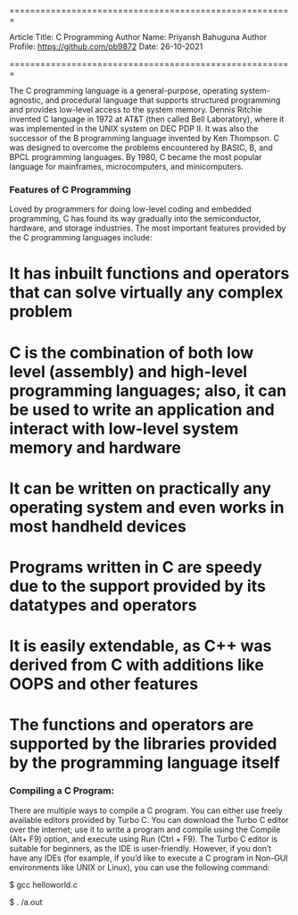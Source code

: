 
=======================================================

Article Title: C Programming
Author Name: Priyansh Bahuguna
Author Profile: https://github.com/pb9872
Date: 26-10-2021

=======================================================

The C programming language is a general-purpose, operating system-agnostic, and procedural language that supports structured programming and provides low-level access to the system memory. Dennis Ritchie invented C language in 1972 at AT&T (then called Bell Laboratory), where it was implemented in the UNIX system on DEC PDP II. It was also the successor of the B programming language invented by Ken Thompson. C was designed to overcome the problems encountered by BASIC, B, and BPCL programming languages. By 1980, C became the most popular language for mainframes, microcomputers, and minicomputers. 

### Features of C Programming
Loved by programmers for doing low-level coding and embedded programming, C has found its way gradually into the semiconductor, hardware, and storage industries. The most important features provided by the C programming languages include:

# It has inbuilt functions and operators that can solve virtually any complex problem
# C is the combination of both low level (assembly) and high-level programming languages; also, it can be used to write an application and interact with low-level system memory and hardware
# It can be written on practically any operating system and even works in most handheld devices
# Programs written in C are speedy due to the support provided by its datatypes and operators
# It is easily extendable, as C++ was derived from C with additions like OOPS and other features
# The functions and operators are supported by the libraries provided by the programming language itself

### Compiling a C Program:
There are multiple ways to compile a C program. You can either use freely available editors provided by Turbo C. You can download the Turbo C editor over the internet; use it to write a program and compile using the Compile (Alt+ F9) option, and execute using Run (Ctrl + F9). The Turbo C editor is suitable for beginners, as the IDE is user-friendly. However, if you don’t have any IDEs (for example, if you’d like to execute a C program in Non-GUI environments like UNIX or Linux), you can use the following command:

$ gcc helloworld.c

$ . /a.out

